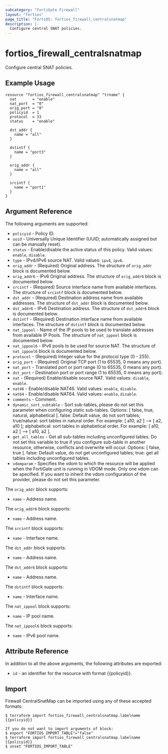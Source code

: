```yaml
---
subcategory: "FortiGate Firewall"
layout: "fortios"
page_title: "FortiOS: fortios_firewall_centralsnatmap"
description: |-
  Configure central SNAT policies.
---
```


# fortios_firewall_centralsnatmap
Configure central SNAT policies.

## Example Usage

```hcl
resource "fortios_firewall_centralsnatmap" "trname" {
  nat       = "enable"
  nat_port  = "0"
  orig_port = "0"
  policyid  = 1
  protocol  = 33
  status    = "enable"

  dst_addr {
    name = "all"
  }

  dstintf {
    name = "port3"
  }

  orig_addr {
    name = "all"
  }

  srcintf {
    name = "port1"
  }
}
```

## Argument Reference

The following arguments are supported:

* `policyid` - Policy ID.
* `uuid` - Universally Unique Identifier (UUID; automatically assigned but can be manually reset).
* `status` - Enable/disable the active status of this policy. Valid values: `enable`, `disable`.
* `type` - IPv4/IPv6 source NAT. Valid values: `ipv4`, `ipv6`.
* `orig_addr` - (Required) Original address. The structure of `orig_addr` block is documented below.
* `orig_addr6` - IPv6 Original address. The structure of `orig_addr6` block is documented below.
* `srcintf` - (Required) Source interface name from available interfaces. The structure of `srcintf` block is documented below.
* `dst_addr` - (Required) Destination address name from available addresses. The structure of `dst_addr` block is documented below.
* `dst_addr6` - IPv6 Destination address. The structure of `dst_addr6` block is documented below.
* `dstintf` - (Required) Destination interface name from available interfaces. The structure of `dstintf` block is documented below.
* `nat_ippool` - Name of the IP pools to be used to translate addresses from available IP Pools. The structure of `nat_ippool` block is documented below.
* `nat_ippool6` - IPv6 pools to be used for source NAT. The structure of `nat_ippool6` block is documented below.
* `protocol` - (Required) Integer value for the protocol type (0 - 255).
* `orig_port` - (Required) Original TCP port (1 to 65535, 0 means any port).
* `nat_port` - Translated port or port range (0 to 65535, 0 means any port).
* `dst_port` - Destination port or port range (1 to 65535, 0 means any port).
* `nat` - (Required) Enable/disable source NAT. Valid values: `disable`, `enable`.
* `nat46` - Enable/disable NAT46. Valid values: `enable`, `disable`.
* `nat64` - Enable/disable NAT64. Valid values: `enable`, `disable`.
* `comments` - Comment.
* `dynamic_sort_subtable` - Sort sub-tables, please do not set this parameter when configuring static sub-tables. Options: [ false, true, natural, alphabetical ]. false: Default value, do not sort tables; true/natural: sort tables in natural order. For example: [ a10, a2 ] --> [ a2, a10 ]; alphabetical: sort tables in alphabetical order. For example: [ a10, a2 ] --> [ a10, a2 ].
* `get_all_tables` - Get all sub-tables including unconfigured tables. Do not set this variable to true if you configure sub-table in another resource, otherwise, conflicts and overwrite will occur. Options: [ false, true ]. false: Default value, do not get unconfigured tables; true: get all tables including unconfigured tables. 
* `vdomparam` - Specifies the vdom to which the resource will be applied when the FortiGate unit is running in VDOM mode. Only one vdom can be specified. If you want to inherit the vdom configuration of the provider, please do not set this parameter.

The `orig_addr` block supports:

* `name` - Address name.

The `orig_addr6` block supports:

* `name` - Address name.

The `srcintf` block supports:

* `name` - Interface name.

The `dst_addr` block supports:

* `name` - Address name.

The `dst_addr6` block supports:

* `name` - Address name.

The `dstintf` block supports:

* `name` - Interface name.

The `nat_ippool` block supports:

* `name` - IP pool name.

The `nat_ippool6` block supports:

* `name` - IPv6 pool name.


## Attribute Reference

In addition to all the above arguments, the following attributes are exported:
* `id` - an identifier for the resource with format {{policyid}}.

## Import

Firewall CentralSnatMap can be imported using any of these accepted formats:
```
$ terraform import fortios_firewall_centralsnatmap.labelname {{policyid}}

If you do not want to import arguments of block:
$ export "FORTIOS_IMPORT_TABLE"="false"
$ terraform import fortios_firewall_centralsnatmap.labelname {{policyid}}
$ unset "FORTIOS_IMPORT_TABLE"
```
